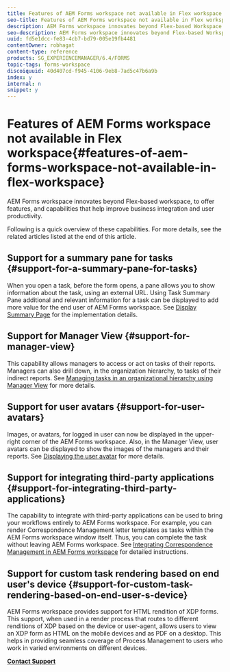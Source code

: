 ```yaml
---
title: Features of AEM Forms workspace not available in Flex workspace
seo-title: Features of AEM Forms workspace not available in Flex workspace
description: AEM Forms workspace innovates beyond Flex-based Workspace. Read about differences in features and capabilities.
seo-description: AEM Forms workspace innovates beyond Flex-based Workspace. Read about differences in features and capabilities.
uuid: fd5e1dcc-fe83-4cb7-bd79-005e19fb4481
contentOwner: robhagat
content-type: reference
products: SG_EXPERIENCEMANAGER/6.4/FORMS
topic-tags: forms-workspace
discoiquuid: 40d407cd-f945-4106-9eb8-7ad5c47b6a9b
index: y
internal: n
snippet: y
---
```


# Features of AEM Forms workspace not available in Flex workspace{#features-of-aem-forms-workspace-not-available-in-flex-workspace}

AEM Forms workspace innovates beyond Flex-based workspace, to offer features, and capabilities that help improve business integration and user productivity.

Following is a quick overview of these capabilities. For more details, see the related articles listed at the end of this article.

## Support for a summary pane for tasks {#support-for-a-summary-pane-for-tasks}

When you open a task, before the form opens, a pane allows you to show information about the task, using an external URL. Using Task Summary Pane additional and relevant information for a task can be displayed to add more value for the end user of AEM Forms workspace. See [Display Summary Page](../../forms/using/displaying-information-task-summary-pane.md) for the implementation details.

## Support for Manager View {#support-for-manager-view}

This capability allows managers to access or act on tasks of their reports. Managers can also drill down, in the organization hierarchy, to tasks of their indirect reports. See [Managing tasks in an organizational hierarchy using Manager View](../../forms/using/tasks-organizational-hierarchy-using-manager.md) for more details.

## Support for user avatars {#support-for-user-avatars}

Images, or avatars, for logged in user can now be displayed in the upper-right corner of the AEM Forms workspace. Also, in the Manager View, user avatars can be displayed to show the images of the managers and their reports. See [Displaying the user avatar](../../forms/using/displaying-user-avatar.md) for more details.

## Support for integrating third-party applications {#support-for-integrating-third-party-applications}

The capability to integrate with third-party applications can be used to bring your workflows entirely to AEM Forms workspace. For example, you can render Correspondence Management letter templates as tasks within the AEM Forms workspace window itself. Thus, you can complete the task without leaving AEM Forms workspace. See [Integrating Correspondence Management in AEM Forms workspace](../../forms/using/integrating-correspondence-management-html-workspace.md) for detailed instructions.

## Support for custom task rendering based on end user's device {#support-for-custom-task-rendering-based-on-end-user-s-device}

AEM Forms workspace provides support for HTML rendition of XDP forms. This support, when used in a render process that routes to different renditions of XDP based on the device or user-agent, allows users to view an XDP form as HTML on the mobile devices and as PDF on a desktop. This helps in providing seamless coverage of Process Management to users who work in varied environments on different devices.

[**Contact Support**](https://www.adobe.com/account/sign-in.supportportal.html)

<!--
<related-links>
<a href="../../forms/using/features-flex-workspace-available-html.md">Features of Flex Workspace not available in AEM Forms workspace</a>
<a href="../../forms/using/displaying-information-task-summary-pane.md">Displaying information in the Task Summary pane</a>
<a href="../../forms/using/tasks-organizational-hierarchy-using-manager.md">Managing tasks in an organizational hierarchy using Manager View</a>
<a href="../../forms/using/displaying-user-avatar.md">Displaying the user avatar</a>
<a href="../../forms/using/integrating-correspondence-management-html-workspace.md">Integrating Correspondence Management in AEM Forms workspace</a>
</related-links>
-->

